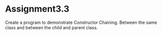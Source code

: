 # Assignment3.3
Create a program to demonstrate Constructor Chaining. Between the same class  and between the child and parent class.
